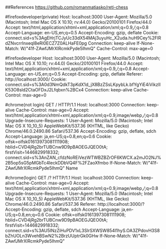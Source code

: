 ##References
https://github.com/romanmatiasko/reti-chess

#firefoxdeveloper(private)
Host: localhost:3000
User-Agent: Mozilla/5.0 (Macintosh; Intel Mac OS X 10.10; rv:44.0) Gecko/20100101 Firefox/44.0
Accept: text/html,application/xhtml+xml,application/xml;q=0.9,*/*;q=0.8
Accept-Language: en-US,en;q=0.5
Accept-Encoding: gzip, deflate
Cookie: connect.sid=s%3AgEHrjTCJyUc33dX54MAj3uyuHc_X2uda.huH9Cey%2FlRdZNvcrrInxeql8eRl0ECZ7Z0ALHaFE0pg
Connection: keep-alive
If-None-Match: W/"41f-ZAwfJMrXlRcmkPyde5IhmQ"
Cache-Control: max-age=0


#firefoxdeveloper
Host: localhost:3000
User-Agent: Mozilla/5.0 (Macintosh; Intel Mac OS X 10.10; rv:44.0) Gecko/20100101 Firefox/44.0
Accept: text/html,application/xhtml+xml,application/xml;q=0.9,*/*;q=0.8
Accept-Language: en-US,en;q=0.5
Accept-Encoding: gzip, deflate
Referer: http://localhost:3000/
Cookie: connect.sid=s%3A0d3NmQdkT3pKdX1d_jX8BzZSsLKpybLk.bfYgYiE4iVikzIIK53O8sld2CtaOFDxJ2Lfqbxn%2BCx4
Connection: keep-alive
Cache-Control: max-age=0


#chrome(not login)
GET / HTTP/1.1
Host: localhost:3000
Connection: keep-alive
Cache-Control: max-age=0
Accept: text/html,application/xhtml+xml,application/xml;q=0.9,image/webp,*/*;q=0.8
Upgrade-Insecure-Requests: 1
User-Agent: Mozilla/5.0 (Macintosh; Intel Mac OS X 10_10_5) AppleWebKit/537.36 (KHTML, like Gecko) Chrome/46.0.2490.86 Safari/537.36
Accept-Encoding: gzip, deflate, sdch
Accept-Language: ja,en-US;q=0.8,en;q=0.6
Cookie: olfsk=olfsk01613973081111908; hblid=CVD4jRg2brTUBCnw9D9pBAOEGJQEO0tA; firstVisit=1446829918332; connect.sid=s%3AnZAN_cfdzNoREiVezWTWBZBZrOF6KWCX.a2mJO2NJ%2B5op5sG5pMGbTc4IeckDDbVQ4F%2FZaoXfmbo
If-None-Match: W/"41f-ZAwfJMrXlRcmkPyde5IhmQ"
Name


#chrome(login)
GET /? HTTP/1.1
Host: localhost:3000
Connection: keep-alive
Cache-Control: max-age=0
Accept: text/html,application/xhtml+xml,application/xml;q=0.9,image/webp,*/*;q=0.8
Upgrade-Insecure-Requests: 1
User-Agent: Mozilla/5.0 (Macintosh; Intel Mac OS X 10_10_5) AppleWebKit/537.36 (KHTML, like Gecko) Chrome/46.0.2490.86 Safari/537.36
Referer: http://localhost:3000/?
Accept-Encoding: gzip, deflate, sdch
Accept-Language: ja,en-US;q=0.8,en;q=0.6
Cookie: olfsk=olfsk01613973081111908; hblid=CVD4jRg2brTUBCnw9D9pBAOEGJQEO0tA; firstVisit=1446829918332; connect.sid=s%3AU5INzZiHuPDV1xL3SlrSXWSW854l1hyS.OA3ZPdovH3S8bZhUOLn3WvehBSwN2%2BrzUUptrGk0GHw
If-None-Match: W/"41f-ZAwfJMrXlRcmkPyde5IhmQ"

